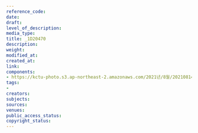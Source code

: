 ```yaml
---
reference_code: 
date: 
draft: 
level_of_description: 
media_type: 
title: _1D20470
description: 
weight: 
modified_at: 
created_at: 
link: 
components:
- https://kctu-photo.s3.ap-northeast-2.amazonaws.com/2021년/8월/20210814_8.15+전국노동자대회/_1D20470.jpg
tags:
- 
creators: 
subjects: 
sources: 
venues: 
public_access_status: 
copyright_status: 
---
```

